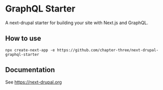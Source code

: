 # GraphQL Starter

A next-drupal starter for building your site with Next.js and GraphQL.

## How to use

`npx create-next-app -e https://github.com/chapter-three/next-drupal-graphql-starter`

## Documentation

See https://next-drupal.org
